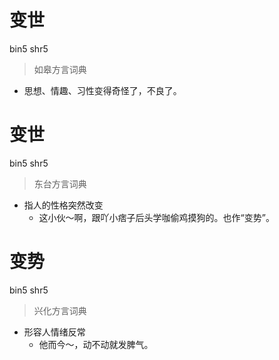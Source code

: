 # 变世
bin5 shr5
> 如皋方言词典
- 思想、情趣、习性变得奇怪了，不良了。

# 变世
bin5 shr5
> 东台方言词典
- 指人的性格突然改变
  - 这小伙～啊，跟吖小痞子后头学咖偷鸡摸狗的。也作“变势”。

# 变势
bin5 shr5
> 兴化方言词典
- 形容人情绪反常
  - 他而今～，动不动就发脾气。
